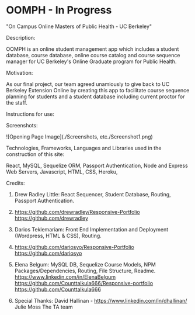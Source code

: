 # OOMPH - In Progress

"On Campus Online Masters of Public Health - UC Berkeley"

Description:

OOMPH is an online student management app which includes a student database, course database, online course catalog and course sequence manager for UC Berkeley's Online Graduate program for Public Health.

Motivation:

As our final project, our team agreed unamiously to give back to UC Berkeley Extension Online by creating this app to facilitate course sequence planning for students and a student database including current proctor for the staff.

Instructions for use:

Screenshots:

![Opening Page Image](./Screenshots, etc./Screenshot1.png)

Technologies, Frameworks, Languages and Libraries used in the construction of this site:

React, MySQL, Sequelize ORM, Passport Authentication, Node and Express Web Servers, Javascript, HTML, CSS,
Heroku,

Credits:

1. Drew Radley Little: React Sequencer, Student Database, Routing, Passport Authentication.
2.  
    https://github.com/drewradley/Responsive-Portfolio
    https://github.com/drewradley<br>
    
3. Darios Teklemariam: Front End Implementation and Deployment (Wordpress, HTML & CSS), Routing.
4. 
    https://github.com/dariosyo/Responsive-Portfolio
    https://github.com/dariosyo<br>

5. Elena Belgum: MySQL DB, Sequelize Course Models, NPM Packages/Dependencies, Routing, File Structure, Readme.
    https://www.linkedin.com/in/ElenaBelgum
    https://github.com/Counttalkula666/Responsive-portfolio
    https://github.com/Counttalkula666<br>

6. Special Thanks: 
    David Hallinan - https://www.linkedin.com/in/dhallinan/
    Julie Moss
    The TA team
